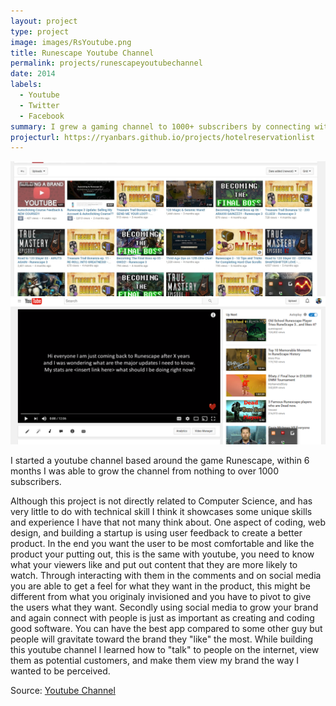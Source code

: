 ```yaml
---
layout: project
type: project
image: images/RsYoutube.png
title: Runescape Youtube Channel
permalink: projects/runescapeyoutubechannel
date: 2014
labels:
  - Youtube
  - Twitter
  - Facebook
summary: I grew a gaming channel to 1000+ subscribers by connecting with viewers and the use of social media.  
projecturl: https://ryanbars.github.io/projects/hotelreservationlist
---
```


<div class="ui small rounded images">
	<img src="../images/project3_img01.jpg"></img>
	<img src="../images/project3_img02.png"></img>
</div>

I started a youtube channel based around the game Runescape, within 6 months I was able to grow the channel from nothing to over 1000 subscribers. 

Although this project is not directly related to Computer Science, and has very little to do with technical skill I think it showcases some unique skills and experience I have that not many think about. One aspect of coding, web design, and building a startup is using user feedback to create a better product. In the end you want the user to be most comfortable and like the product your putting out, this is the same with youtube, you need to know what your viewers like and put out content that they are more likely to watch. Through interacting with them in the comments and on social media you are able to get a feel for what they want in the product, this might be different from what you originaly invisioned and you have to pivot to give the users what they want. Secondly using social media to grow your brand and again connect with people is just as important as creating and coding good software. You can have the best app compared to some other guy but people will gravitate toward the brand they "like" the most. While building this youtube channel I learned how to "talk" to people on the internet, view them as potential customers, and make them view my brand the way I wanted to be perceived. 

Source: [Youtube Channel](https://www.youtube.com/channel/UCvIYb46mCF7TpXFinGNaRtQ)



